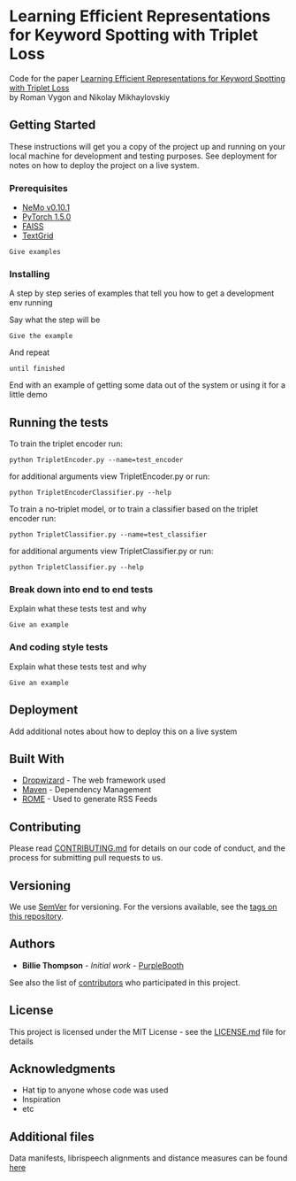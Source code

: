 # Learning Efficient Representations for Keyword Spotting with Triplet Loss

Code for the paper [Learning Efficient Representations for Keyword Spotting with Triplet Loss](https://arxiv.org/abs/2101.04792) \
by Roman Vygon and Nikolay Mikhaylovskiy

## Getting Started

These instructions will get you a copy of the project up and running on your local machine for development and testing purposes. See deployment for notes on how to deploy the project on a live system.

### Prerequisites

* [NeMo v0.10.1](https://github.com/NVIDIA/NeMo/tree/v0.10.1)
* [PyTorch 1.5.0](https://pytorch.org/get-started/previous-versions/)
* [FAISS](https://github.com/facebookresearch/faiss/blob/master/INSTALL.md)
* [TextGrid](https://pypi.org/project/TextGrid/)

```
Give examples
```

### Installing

A step by step series of examples that tell you how to get a development env running

Say what the step will be

```
Give the example
```

And repeat

```
until finished
```

End with an example of getting some data out of the system or using it for a little demo

## Running the tests

To train the triplet encoder run:
```
python TripletEncoder.py --name=test_encoder
```
for additional arguments view TripletEncoder.py  or run:
```
python TripletEncoderClassifier.py --help
```

To train a no-triplet model, or to train a classifier based on the triplet encoder run:
```
python TripletClassifier.py --name=test_classifier
```
for additional arguments view TripletClassifier.py or run:
```
python TripletClassifier.py --help
```
### Break down into end to end tests

Explain what these tests test and why

```
Give an example
```

### And coding style tests

Explain what these tests test and why

```
Give an example
```

## Deployment

Add additional notes about how to deploy this on a live system

## Built With

* [Dropwizard](http://www.dropwizard.io/1.0.2/docs/) - The web framework used
* [Maven](https://maven.apache.org/) - Dependency Management
* [ROME](https://rometools.github.io/rome/) - Used to generate RSS Feeds

## Contributing

Please read [CONTRIBUTING.md](https://gist.github.com/PurpleBooth/b24679402957c63ec426) for details on our code of conduct, and the process for submitting pull requests to us.

## Versioning

We use [SemVer](http://semver.org/) for versioning. For the versions available, see the [tags on this repository](https://github.com/your/project/tags). 

## Authors

* **Billie Thompson** - *Initial work* - [PurpleBooth](https://github.com/PurpleBooth)

See also the list of [contributors](https://github.com/your/project/contributors) who participated in this project.

## License

This project is licensed under the MIT License - see the [LICENSE.md](LICENSE.md) file for details

## Acknowledgments

* Hat tip to anyone whose code was used
* Inspiration
* etc

## Additional files
Data manifests, librispeech alignments and distance measures can be found [here](https://drive.google.com/drive/folders/13pDTAPn0fzJ2Q4IOmHobry3UsDtVz4ro?usp=sharing)
